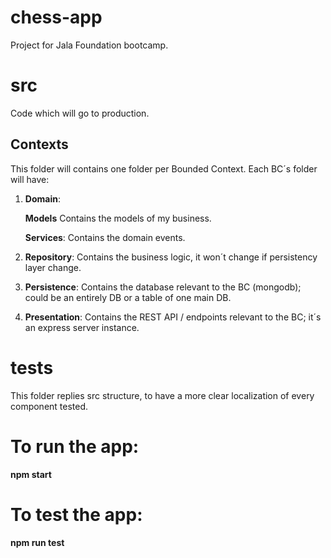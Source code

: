 # chess-app

Project for Jala Foundation bootcamp.

# src

Code which will go to production.

## Contexts

This folder will contains one folder per Bounded Context.
Each BC´s folder will have:

1.  **Domain**:

    **Models**
    Contains the models of my business.

    **Services**:
    Contains the domain events.

2.  **Repository**:
    Contains the business logic, it won´t change if persistency layer change.

3.  **Persistence**:
    Contains the database relevant to the BC (mongodb); could be an entirely DB or a table of one main DB.

4.  **Presentation**:
    Contains the REST API / endpoints relevant to the BC; it´s an express server instance.

# tests

This folder replies src structure, to have a more clear localization of every component tested.

# To run the app:

**npm start**

# To test the app:

**npm run test**
